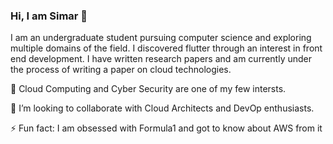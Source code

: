 ### Hi, I am Simar 👋

I am an undergraduate student pursuing computer science and exploring multiple domains of the field. I discovered flutter through an interest in front end development. I have written research papers and am currently under the process of writing a paper on cloud technologies. 

🔭 Cloud Computing and Cyber Security are one of my few intersts.

👯 I’m looking to collaborate with Cloud Architects and DevOp enthusiasts.

⚡ Fun fact: I am obsessed with Formula1 and got to know about AWS from it

<!--
**simarmehta/simarmehta** is a ✨ _special_ ✨ repository because its `README.md` (this file) appears on your GitHub profile.

Here are some ideas to get you started:

- 🔭 Cloud Computing and Cyber Security are one of my few intersts I’m currently working on ...
- 🌱 I’m currently learning ...
- 👯 I’m looking to collaborate on ...
- 🤔 I’m looking for help with ...
- 💬 Ask me about ...
- 📫 How to reach me: ...
- 😄 Pronouns: ...
- ⚡ Fun fact: ...
-->

